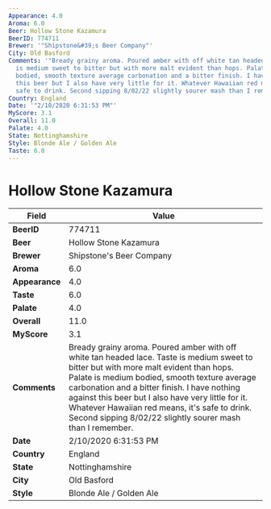 ```yaml
---
Appearance: 4.0
Aroma: 6.0
Beer: Hollow Stone Kazamura
BeerID: 774711
Brewer: '"Shipstone&#39;s Beer Company"'
City: Old Basford
Comments: '"Bready grainy aroma. Poured amber with off white tan headed lace. Taste
  is medium sweet to bitter but with more malt evident than hops. Palate is medium
  bodied, smooth texture average carbonation and a bitter finish. I have nothing against
  this beer but I also have very little for it. Whatever Hawaiian red means, it''s
  safe to drink. Second sipping 8/02/22 slightly sourer mash than I remember."'
Country: England
Date: '"2/10/2020 6:31:53 PM"'
MyScore: 3.1
Overall: 11.0
Palate: 4.0
State: Nottinghamshire
Style: Blonde Ale / Golden Ale
Taste: 6.0
---
```


# Hollow Stone Kazamura

| Field         | Value |
|---------------|-------|
| **BeerID** | 774711 |
| **Beer** | Hollow Stone Kazamura |
| **Brewer** | Shipstone&#39;s Beer Company |
| **Aroma** | 6.0 |
| **Appearance** | 4.0 |
| **Taste** | 6.0 |
| **Palate** | 4.0 |
| **Overall** | 11.0 |
| **MyScore** | 3.1 |
| **Comments** | Bready grainy aroma. Poured amber with off white tan headed lace. Taste is medium sweet to bitter but with more malt evident than hops. Palate is medium bodied, smooth texture average carbonation and a bitter finish. I have nothing against this beer but I also have very little for it. Whatever Hawaiian red means, it's safe to drink. Second sipping 8/02/22 slightly sourer mash than I remember. |
| **Date** | 2/10/2020 6:31:53 PM |
| **Country** | England |
| **State** | Nottinghamshire |
| **City** | Old Basford |
| **Style** | Blonde Ale / Golden Ale |
